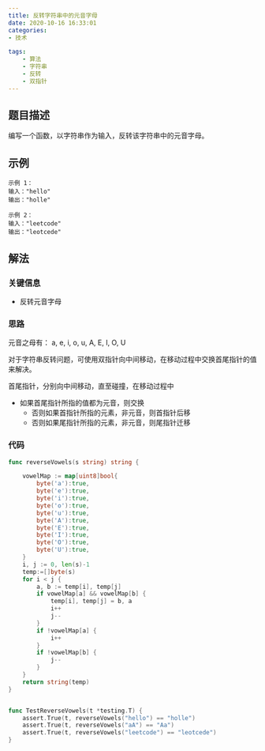 ```yaml
---
title: 反转字符串中的元音字母
date: 2020-10-16 16:33:01
categories:
- 技术

tags: 
    - 算法
    - 字符串
    - 反转
    - 双指针
---
```



## 题目描述
编写一个函数，以字符串作为输入，反转该字符串中的元音字母。

<!-- more -->
## 示例
```
示例 1：
输入："hello"
输出："holle"

示例 2：
输入："leetcode"
输出："leotcede"
```

## 解法

### 关键信息
- 反转元音字母

### 思路
元音之母有： a, e, i, o, u, A, E, I, O, U

对于字符串反转问题，可使用双指针向中间移动，在移动过程中交换首尾指针的值来解决。

首尾指针，分别向中间移动，直至碰撞，在移动过程中
- 如果首尾指针所指的值都为元音，则交换
    - 否则如果首指针所指的元素，非元音，则首指针后移
    - 否则如果尾指针所指的元素，非元音，则尾指针迁移

### 代码
```go
func reverseVowels(s string) string {

	vowelMap := map[uint8]bool{
		byte('a'):true,
		byte('e'):true,
		byte('i'):true,
		byte('o'):true,
		byte('u'):true,
		byte('A'):true,
		byte('E'):true,
		byte('I'):true,
		byte('O'):true,
		byte('U'):true,
	}
	i, j := 0, len(s)-1
	temp:=[]byte(s)
	for i < j {
		a, b := temp[i], temp[j]
		if vowelMap[a] && vowelMap[b] {
			temp[i], temp[j] = b, a
			i++
			j--
		}
		if !vowelMap[a] {
			i++
		}
		if !vowelMap[b] {
			j--
		}
	}
	return string(temp)
}


func TestReverseVowels(t *testing.T) {
	assert.True(t, reverseVowels("hello") == "holle")
	assert.True(t, reverseVowels("aA") == "Aa")
	assert.True(t, reverseVowels("leetcode") == "leotcede")
}
```


